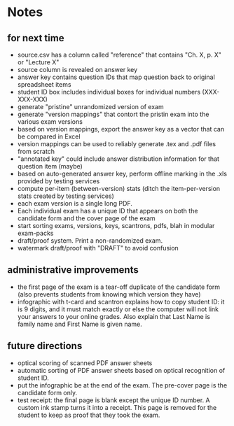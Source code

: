 # Notes

## for next time

- source.csv has a column called "reference" that contains "Ch. X, p. X" or "Lecture X"
- source column is revealed on answer key
- answer key contains question IDs that map question back to original spreadsheet items
- student ID box includes individual boxes for individual numbers (XXX-XXX-XXX)
- generate "pristine" unrandomized version of exam
- generate "version mappings" that contort the pristin exam into the various exam versions
- based on version mappings, export the answer key as a vector that can be compared in Excel
- version mappings can be used to reliably generate .tex and .pdf files from scratch
- "annotated key" could include answer distribution information for that question item (maybe)
- based on auto-generated answer key, perform offline marking in the .xls provided by testing services
- compute per-item (between-version) stats (ditch the item-per-version stats created by testing services)
- each exam version is a single long PDF.
- Each individual exam has a unique ID that appears on both the candidate form and the cover page of the exam
- start sorting exams, versions, keys, scantrons, pdfs, blah in modular exam-packs
- draft/proof system.  Print a non-randomized exam.
- watermark draft/proof with "DRAFT" to avoid confusion

## administrative improvements

- the first page of the exam is a tear-off duplicate of the candidate form (also prevents students from knowing which version they have)
- infographic with t-card and scantron explains how to copy student ID: it is 9 digits, and it must match exactly or else the computer will not link your answers to your online grades.  Also explain that Last Name is family name and First Name is given name.

## future directions

- optical scoring of scanned PDF answer sheets
- automatic sorting of PDF answer sheets based on optical recognition of student ID.
- put the infographic be at the end of the exam.  The pre-cover page is the candidate form only.
- test receipt: the final page is blank except the unique ID number.  A custom ink stamp turns it into a receipt.  This page is removed for the student to keep as proof that they took the exam.

